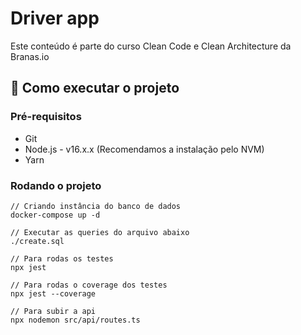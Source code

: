 # Driver app
Este conteúdo é parte do curso Clean Code e Clean Architecture da Branas.io

## 🚀 Como executar o projeto

### Pré-requisitos
- Git
- Node.js - v16.x.x (Recomendamos a instalação pelo NVM)
- Yarn
  
### Rodando o projeto

```
// Criando instância do banco de dados
docker-compose up -d

// Executar as queries do arquivo abaixo
./create.sql

// Para rodas os testes
npx jest

// Para rodas o coverage dos testes
npx jest --coverage

// Para subir a api
npx nodemon src/api/routes.ts
```
